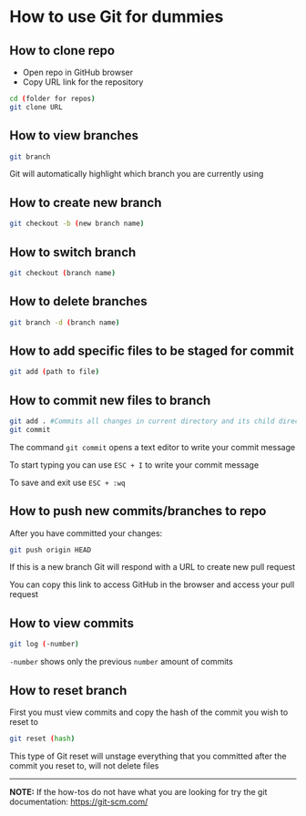# How to use Git for dummies

## How to clone repo
- Open repo in GitHub browser
- Copy URL link for the repository

```sh
cd (folder for repos)
git clone URL
```

## How to view branches
```sh
git branch
```

Git will automatically highlight which branch you are currently using

## How to create new branch
```sh
git checkout -b (new branch name)
```

## How to switch branch
```sh
git checkout (branch name)
```

## How to delete branches
```sh
git branch -d (branch name)
```

## How to add specific files to be staged for commit
```sh
git add (path to file)
```

## How to commit new files to branch
```sh
git add . #Commits all changes in current directory and its child directories
git commit
```
The command `git commit` opens a text editor to write your commit message

To start typing you can use `ESC + I` to write your commit message

To save and exit use `ESC + :wq`

## How to push new commits/branches to repo

After you have committed your changes:
```sh
git push origin HEAD
```
If this is a new branch Git will respond with a URL to create new pull request

You can copy this link to access GitHub in the browser and access your pull request

## How to view commits 
```sh
git log (-number)
```
`-number` shows only the previous `number` amount of commits

## How to reset branch
First you must view commits and copy the hash of the commit you wish to reset to
```sh
git reset (hash)
```
This type of Git reset will unstage everything that you committed after the commit you reset to, will not delete files

---
**NOTE:** If the how-tos do not have what you are looking for try the git documentation: https://git-scm.com/